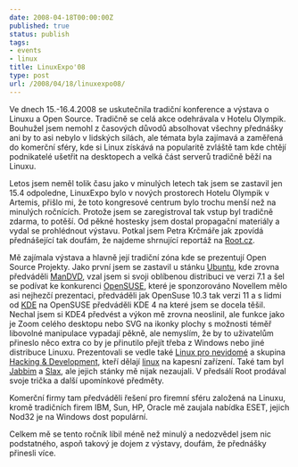 ```yaml
---
date: 2008-04-18T00:00:00Z
published: true
status: publish
tags:
- events
- linux
title: LinuxExpo'08
type: post
url: /2008/04/18/linuxexpo08/
---
```


Ve dnech 15.-16.4.2008 se uskutečnila tradiční konference a výstava o Linuxu a Open Source. Tradičně se celá akce odehrávala v Hotelu Olympik. Bouhužel jsem nemohl z časových důvodů absolhovat všechny přednášky ani by to asi nebylo v lidských silách, ale témata byla zajímavá a zaměřená do komerční sféry, kde si Linux získává na popularitě zvláště tam kde chtějí podnikatelé ušetřit na desktopech a velká část serverů tradičně běží na Linuxu.

Letos jsem neměl tolik času jako v minulých letech tak jsem se zastavil jen 15.4 odpoledne, LinuxExpo bylo v nových prostorech Hotelu Olympik v Artemis, přišlo mi, že toto kongresové centrum bylo trochu menší než na minulých ročnících. Protože jsem se zaregistroval tak vstup byl tradičně zdarma, to potěší. Od pěkné hostesky jsem dostal propagační materiály a vydal se prohlédnout výstavu. Potkal jsem Petra Krčmáře jak zpovídá přednášející tak doufám, že najdeme shrnující reportáž na <a href="http://www.root.cz">Root.cz</a>.

Mě zajímala výstava a hlavně její tradiční zóna kde se prezentují Open Source Projekty. Jako první jsem se zastavil u stánku <a href="http://www.ubuntu.cz">Ubuntu</a>, kde zrovna předváděli <a href="http://corwin78.blog.root.cz/0707/tvorba-dvd-video-aneb-mandvd">ManDVD</a>, vzal jsem si svoji oblíbenou distribuci ve verzi 7.1 a šel se podívat ke konkurenci <a href="http://www.suseportal.cz">OpenSUSE</a>, které je sponzorováno Novellem mělo asi nejhezčí prezentaci, předváděli jak OpenSuse 10.3 tak verzi 11 a s lidmi od <a href="http://www.kde.cz">KDE</a> na OpenSUSE předváděli KDE 4 na které jsem se docela těšil. Nechal jsem si KDE4 předvést a výkon mě zrovna neoslinil, ale funkce jako je Zoom celého desktopu nebo SVG na ikonky plochy s možnosti téměř libovolné manipulace vypadají pěkně, ale nemyslím, že by to uživatelům přineslo něco extra co by je přinutilo přejít třeba z Windows nebo jiné distribuce Linuxu. Prezentovali se vedle také <a href="http://www.freebsoft.org">Linux pro nevidomé</a> a skupina <a href="http://www.palmlinux.cz">Hacking &amp; Development</a>, kteří dělají <a href="http://www.darkcode.cc">linux</a> na kapesní zařízení. Také tam byl <a href="http://www.jabbim.cz">Jabbim</a> a <a href="http://www.slax.org">Slax</a>, ale jejich stánky mě nijak nezaujali. V předsálí Root prodával svoje trička a další upomínkové předměty.

Komerční firmy tam předváděli řešení pro firemní sféru založená na Linuxu, kromě tradičních firem IBM, Sun, HP, Oracle mě zaujala nabídka ESET, jejich Nod32 je na Windows dost populární.

Celkem mě se tento ročník líbil méně než minulý a nedozvědel jsem nic podstatného, aspoň takový je dojem z výstavy, doufám, že přednášky přinesli více.
